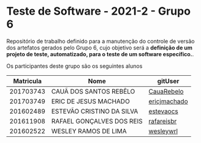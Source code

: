 # Teste de Software - 2021-2  - Grupo 6

Repositório de trabalho definido para a manutenção do controle de versão dos artefatos gerados pelo Grupo 6, cujo objetivo será a **definição de um projeto de teste, automatizado, para o teste de um software específico.**.

Os participantes deste grupo são os seguintes alunos

|Matricula|Nome|gitUser|
|--|--|--|
|201703743|CAUÃ DOS SANTOS REBÊLO|[CauaRebelo](https://github.com/CauaRebelo)|
|201703749|ERIC DE JESUS MACHADO|[ericjmachado](https://github.com/ericjmachado)|
|201602489|ESTEVÃO CRISTINO DA SILVA|[estevaocs](https://github.com/estevaocs)|
|201611908|RAFAEL GONÇALVES DOS REIS|[rafareisbr](https://github.com/rafareisbr)|
|201602522|WESLEY RAMOS DE LIMA|[wesleywrl](https://github.com/wesleywrl)|
